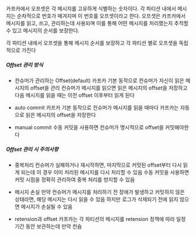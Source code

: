 
카프카에서 오프셋은 각 메시지를 고유하게 식별하는 숫자이다.
각 파티션 내에서 메시지는 순차적으로 번호가 매겨지며 이 번호를 오프셋이라고 한다.
오프셋은 카프카에서 메시지를 읽고, 쓰고, 관리하는데 사용되며 이를 통해 어떤 메시지를 처리했는지 추적할 수 있고 메시지의 순서를 보장한다.


각 파티션 내에서 오프셋을 통해 메시지 순서를 보장하고 각 파티션 별로 오프셋을 독립적으로 가진다


##### Offset 관리 방식

- 컨슈머가 관리하는 Offset(default)
카프카 기본 동작으로 컨슈머가 자신이 읽은 메시지의 offset을 관리
컨슈머가 메시지를 읽으면 읽은 메시지의 offset을 저장하고 다음 메시지를 읽을 때는 이전 offset 이후부터 읽게 된다

- auto commit
카프카 기본 동작으로 컨슈머가 메시지를 읽을 때마다 카프카는 자동으로 읽은 메시지의 offset을 저장한다

- manual commit
수동 커밋을 사용하면 컨슈머가 명시적으로 offset을 커밋해야한다


##### Offset 관리 시 주의사항

- 중복처리
컨슈머가 실패하거나 재시작하면, 마지막으로 커밋된 offset부터 다시 읽게 되는데 이 경우 이미 처리된 메시지를 다시 처리할 수 있음
수동 커밋을 사용하면 커밋 시점을 정확히 관리하여 중복 처리를 방지할 수 있음


- 메시지 손실 
만약 컨슈머가 메시지를 처리하기 전 장애가 발생하고 커밋하지 않은 상태라면, 해당 메시지는 다시 읽을 수 있음 하지만 로그가 삭제되기 전에 읽지 않으면 메시지가 손실될 수 있음


- retension과 offset
카프카는 각 파티션의 메시지를 retension 정책에 따라 일정 기간 동안 보관하는데 만약 컨슘